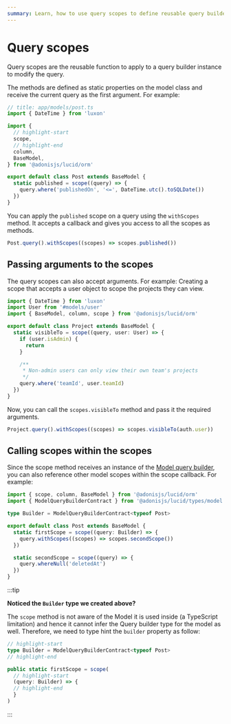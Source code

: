 ```yaml
---
summary: Learn, how to use query scopes to define reusable query builder functions.
---
```


# Query scopes

Query scopes are the reusable function to apply to a query builder instance to modify the query.

The methods are defined as static properties on the model class and receive the current query as the first argument. For example:

```ts
// title: app/models/post.ts
import { DateTime } from 'luxon'

import {
  // highlight-start
  scope,
  // highlight-end
  column,
  BaseModel,
} from '@adonisjs/lucid/orm'

export default class Post extends BaseModel {
  static published = scope((query) => {
    query.where('publishedOn', '<=', DateTime.utc().toSQLDate())
  })
}
```

You can apply the `published` scope on a query using the `withScopes` method. It accepts a callback and gives you access to all the scopes as methods.

```ts
Post.query().withScopes((scopes) => scopes.published())
```

## Passing arguments to the scopes

The query scopes can also accept arguments. For example: Creating a scope that accepts a user object to scope the projects they can view.

```ts
import { DateTime } from 'luxon'
import User from '#models/user'
import { BaseModel, column, scope } from '@adonisjs/lucid/orm'

export default class Project extends BaseModel {
  static visibleTo = scope((query, user: User) => {
    if (user.isAdmin) {
      return
    }

    /**
     * Non-admin users can only view their own team's projects
     */
    query.where('teamId', user.teamId)
  })
}
```

Now, you can call the `scopes.visibleTo` method and pass it the required arguments.

```ts
Project.query().withScopes((scopes) => scopes.visibleTo(auth.user))
```

## Calling scopes within the scopes

Since the scope method receives an instance of the [Model query builder](./query_builder.md), you can also reference other model scopes within the scope callback. For example:

```ts
import { scope, column, BaseModel } from '@adonisjs/lucid/orm'
import { ModelQueryBuilderContract } from '@adonisjs/lucid/types/model'

type Builder = ModelQueryBuilderContract<typeof Post>

export default class Post extends BaseModel {
  static firstScope = scope((query: Builder) => {
    query.withScopes((scopes) => scopes.secondScope())
  })

  static secondScope = scope((query) => {
    query.whereNull('deletedAt')
  })
}
```

:::tip

**Noticed the `Builder` type we created above?**

The `scope` method is not aware of the Model it is used inside (a TypeScript limitation) and hence it cannot infer the Query builder type for the model as well. Therefore, we need to type hint the `builder` property as follow:

```ts
// highlight-start
type Builder = ModelQueryBuilderContract<typeof Post>
// highlight-end

public static firstScope = scope(
  // highlight-start
  (query: Builder) => {
  // highlight-end
  }
)
```

:::
